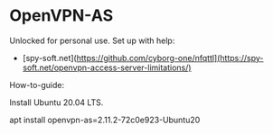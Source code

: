 # OpenVPN-AS
 Unlocked for personal use.
 Set up with help:
 - [spy-soft.net](https://github.com/cyborg-one/nfqttl](https://spy-soft.net/openvpn-access-server-limitations/)

 How-to-guide:

 Install Ubuntu 20.04 LTS.

 apt install openvpn-as=2.11.2-72c0e923-Ubuntu20
